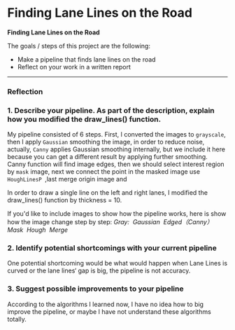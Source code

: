 # **Finding Lane Lines on the Road**

**Finding Lane Lines on the Road**

The goals / steps of this project are the following:
* Make a pipeline that finds lane lines on the road
* Reflect on your work in a written report


---

### Reflection

### 1. Describe your pipeline. As part of the description, explain how you modified the draw\_lines() function.

My pipeline consisted of 6 steps. First, I converted the images to `grayscale`, then I apply `Gaussian` smoothing the image, in order to reduce noise, actually, `Canny` applies Gaussian smoothing internally, but we include it here because you can get a different result by applying further smoothing. Canny function will find image edges, then we should  select interest region by  `mask`  image, next we connect the point  in the masked image use `HoughLinesP `,last merge origin image and 

In order to draw a single line on the left and right lanes, I modified the draw\_lines() function by thickness = 10.

If you'd like to include images to show how the pipeline works, here is show how the image change step by step:
*Gray:*
![]()
*Gaussian*
![]()
*Edged（Canny）*
![]()
*Mask*
![]()
*Hough*
![]()
*Merge*
![]()


### 2. Identify potential shortcomings with your current pipeline

One potential shortcoming would be what would happen when Lane Lines is curved or the lane lines‘ gap is big, the pipeline is not accuracy. 

### 3. Suggest possible improvements to your pipeline
According to the algorithms I learned  now, I have no idea how to big improve the pipeline, or maybe I have not understand these algorithms totally.  

